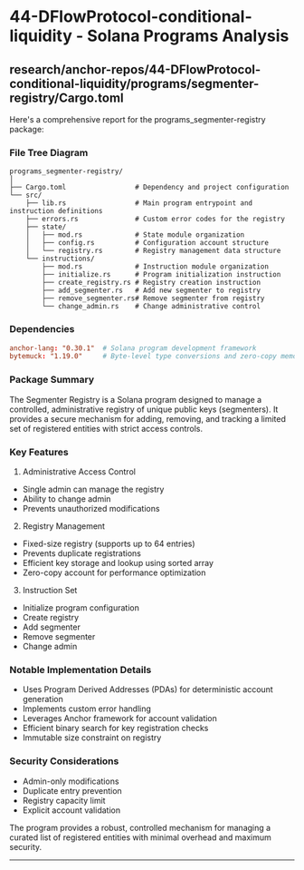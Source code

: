 # 44-DFlowProtocol-conditional-liquidity - Solana Programs Analysis

## research/anchor-repos/44-DFlowProtocol-conditional-liquidity/programs/segmenter-registry/Cargo.toml

Here's a comprehensive report for the programs_segmenter-registry package:

### File Tree Diagram
```
programs_segmenter-registry/
│
├── Cargo.toml                 # Dependency and project configuration
└── src/
    ├── lib.rs                 # Main program entrypoint and instruction definitions
    ├── errors.rs              # Custom error codes for the registry
    ├── state/
    │   ├── mod.rs             # State module organization
    │   ├── config.rs          # Configuration account structure
    │   └── registry.rs        # Registry management data structure
    └── instructions/
        ├── mod.rs             # Instruction module organization
        ├── initialize.rs      # Program initialization instruction
        ├── create_registry.rs # Registry creation instruction
        ├── add_segmenter.rs   # Add new segmenter to registry
        ├── remove_segmenter.rs# Remove segmenter from registry
        └── change_admin.rs    # Change administrative control
```

### Dependencies
```toml
anchor-lang: "0.30.1"  # Solana program development framework
bytemuck: "1.19.0"     # Byte-level type conversions and zero-copy memory handling
```

### Package Summary
The Segmenter Registry is a Solana program designed to manage a controlled, administrative registry of unique public keys (segmenters). It provides a secure mechanism for adding, removing, and tracking a limited set of registered entities with strict access controls.

### Key Features
1. Administrative Access Control
- Single admin can manage the registry
- Ability to change admin
- Prevents unauthorized modifications

2. Registry Management
- Fixed-size registry (supports up to 64 entries)
- Prevents duplicate registrations
- Efficient key storage and lookup using sorted array
- Zero-copy account for performance optimization

3. Instruction Set
- Initialize program configuration
- Create registry
- Add segmenter
- Remove segmenter
- Change admin

### Notable Implementation Details
- Uses Program Derived Addresses (PDAs) for deterministic account generation
- Implements custom error handling
- Leverages Anchor framework for account validation
- Efficient binary search for key registration checks
- Immutable size constraint on registry

### Security Considerations
- Admin-only modifications
- Duplicate entry prevention
- Registry capacity limit
- Explicit account validation

The program provides a robust, controlled mechanism for managing a curated list of registered entities with minimal overhead and maximum security.

---

